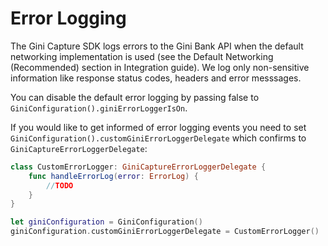 Error Logging
=============================

The Gini Capture SDK logs errors to the Gini Bank API when the default networking implementation is used (see the Default Networking (Recommended) section in Integration guide). We log only non-sensitive information like response status codes, headers and error messsages.

You can disable the default error logging by passing false to `GiniConfiguration().giniErrorLoggerIsOn`.

If you would like to get informed of error logging events you need to set `GiniConfiguration().customGiniErrorLoggerDelegate` which confirms to `GiniCaptureErrorLoggerDelegate`:

```swift
class CustomErrorLogger: GiniCaptureErrorLoggerDelegate {
    func handleErrorLog(error: ErrorLog) {
        //TODO
    }
}

let giniConfiguration = GiniConfiguration()
giniConfiguration.customGiniErrorLoggerDelegate = CustomErrorLogger()
```

